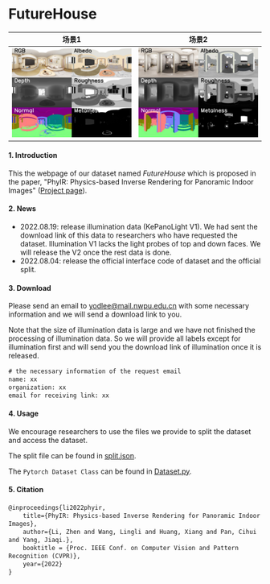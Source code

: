 # FutureHouse

|                      场景1                       |                      场景2                       |
| :----------------------------------------------: | :----------------------------------------------: |
| <img src="./figs/sample_1678.jpg" width="500" /> | <img src="./figs/sample_867.jpg" width="500"  /> |

#### 1. Introduction

This the webpage of our dataset named *FutureHouse* which is proposed in the paper, "PhyIR: Physics-based Inverse Rendering for Panoramic Indoor Images" ([Project page](http://yodlee.top/PhyIR/)). 

#### 2. News

+ 2022.08.19: release illumination data (KePanoLight V1). We had sent the download link of this data to researchers who have requested the dataset. Illumination V1 lacks the light probes of top and down faces. We will release the V2 once the rest data is done.
+ 2022.08.04: release the official interface code of dataset and the official split.

#### 3. Download

Please send an email to yodlee@mail.nwpu.edu.cn with some necessary information and we will send a download link to you. 

Note that the size of illumination data is large and we have not finished the processing of illumination data. So we will provide all labels except for illumination first and will send you the download link of illumination once  it is released.

```
# the necessary information of the request email
name: xx
organization: xx
email for receiving link: xx
```

#### 4. Usage

We encourage researchers to use the files we provide to split the dataset and access the dataset.

The split file can be found in [split.json](./split.json).

The `Pytorch Dataset Class` can be found in [Dataset.py](./DataSet.py).

#### 5. Citation

```
@inproceedings{li2022phyir,
    title={PhyIR: Physics-based Inverse Rendering for Panoramic Indoor Images},
    author={Li, Zhen and Wang, Lingli and Huang, Xiang and Pan, Cihui and Yang, Jiaqi.},
    booktitle = {Proc. IEEE Conf. on Computer Vision and Pattern Recognition (CVPR)}, 
    year={2022}
}
```



